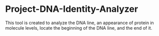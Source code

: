 # Project-DNA-Identity-Analyzer
 This tool is created to analyze the DNA line, an appearance of protein in molecule levels, locate the beginning of the DNA line, and the end of it.
